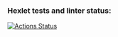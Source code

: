 ### Hexlet tests and linter status:
[![Actions Status](https://github.com/Anna9705/java-project-61/workflows/hexlet-check/badge.svg)](https://github.com/Anna9705/java-project-61/actions)